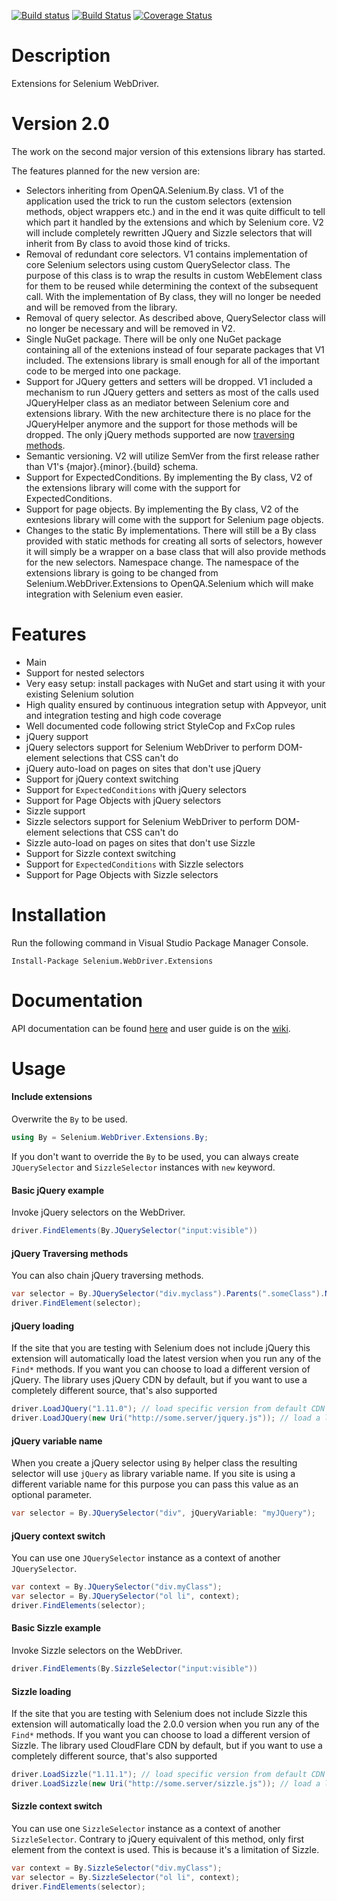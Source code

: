 [![Build status](https://ci.appveyor.com/api/projects/status/xva7kjm1lyi3fqcu)](https://ci.appveyor.com/project/RaYell/selenium-helpers)
[![Build Status](https://travis-ci.org/RaYell/selenium-webdriver-extensions.svg)](https://travis-ci.org/RaYell/selenium-webdriver-extensions)
[![Coverage Status](https://coveralls.io/repos/RaYell/selenium-webdriver-extensions/badge.svg?branch=master)](https://coveralls.io/r/RaYell/selenium-webdriver-extensions?branch=master)

# Description
Extensions for Selenium WebDriver.

# Version 2.0
The work on the second major version of this extensions library has started. 

The features planned for the new version are:
* Selectors inheriting from OpenQA.Selenium.By class. V1 of the application used the trick to run the custom selectors (extension methods, object wrappers etc.) and in the end it was quite difficult to tell which part it handled by the extensions and which by Selenium core. V2 will include completely rewritten JQuery and Sizzle selectors that will inherit from By class to avoid those kind of tricks.
* Removal of redundant core selectors. V1 contains implementation of core Selenium selectors using custom QuerySelector class. The purpose of this class is to wrap the results in custom WebElement class for them to be reused while determining the context of the subsequent call. With the implementation of By class, they will no longer be needed and will be removed from the library.
* Removal of query selector. As described above, QuerySelector class will no longer be necessary and will be removed in V2.
* Single NuGet package. There will be only one NuGet package containing all of the extenions instead of four separate packages that V1 included. The extensions library is small enough for all of the important code to be merged into one package.
* Support for JQuery getters and setters will be dropped. V1 included a mechanism to run JQuery getters and setters as most of the calls used JQueryHelper class as an mediator between Selenium core and extensions library. With the new architecture there is no place for the JQueryHelper anymore and the support for those methods will be dropped. The only jQuery methods supported are now [traversing methods](https://api.jquery.com/category/traversing/).
* Semantic versioning. V2 will utilize SemVer from the first release rather than V1's {major}.{minor}.{build} schema.
* Support for ExpectedConditions. By implementing the By class, V2 of the extensions library will come with the support for ExpectedConditions.
* Support for page objects. By implementing the By class, V2 of the exntesions library will come with the support for Selenium page objects.
* Changes to the static By implementations. There will still be a By class provided with static methods for creating all sorts of selectors, however it will simply be a wrapper on a base class that will also provide methods for the new selectors.
Namespace change. The namespace of the extensions library is going to be changed from Selenium.WebDriver.Extensions to OpenQA.Selenium which will make integration with Selenium even easier.

# Features
* Main
 * Support for nested selectors
 * Very easy setup: install packages with NuGet and start using it with your existing Selenium solution
 * High quality ensured by continuous integration setup with Appveyor, unit and integration testing and high code coverage
 * Well documented code following strict StyleCop and FxCop rules
* jQuery support
 * jQuery selectors support for Selenium WebDriver to perform DOM-element selections that CSS can't do
 * jQuery auto-load on pages on sites that don't use jQuery
 * Support for jQuery context switching
 * Support for `ExpectedConditions` with jQuery selectors
 * Support for Page Objects with jQuery selectors
* Sizzle support
 * Sizzle selectors support for Selenium WebDriver to perform DOM-element selections that CSS can't do
 * Sizzle auto-load on pages on sites that don't use Sizzle
 * Support for Sizzle context switching
 * Support for `ExpectedConditions` with Sizzle selectors
 * Support for Page Objects with Sizzle selectors

# Installation
Run the following command in Visual Studio Package Manager Console.
```posh
Install-Package Selenium.WebDriver.Extensions
```

# Documentation
API documentation can be found [here](https://rayell.github.io/selenium-webdriver-extensions/api) and user guide is on the [wiki](https://github.com/RaYell/selenium-webdriver-extensions/wiki).

# Usage

#### Include extensions
Overwrite the `By` to be used.
```csharp
using By = Selenium.WebDriver.Extensions.By;
```

If you don't want to override the `By` to be used, you can always create `JQuerySelector` and `SizzleSelector` instances with `new` keyword.

#### Basic jQuery example
Invoke jQuery selectors on the WebDriver.
```csharp
driver.FindElements(By.JQuerySelector("input:visible"))
```

#### jQuery Traversing methods
You can also chain jQuery traversing methods.
```csharp
var selector = By.JQuerySelector("div.myclass").Parents(".someClass").NextAll();
driver.FindElement(selector);
```

#### jQuery loading
If the site that you are testing with Selenium does not include jQuery this extension will automatically load the latest version when you run any of the `Find*` methods. If you want you can choose to load a different version of jQuery. The library uses jQuery CDN by default, but if you want to use a completely different source, that's also supported

```csharp
driver.LoadJQuery("1.11.0"); // load specific version from default CDN
driver.LoadJQuery(new Uri("http://some.server/jquery.js")); // load a library from other source
```

#### jQuery variable name
When you create a jQuery selector using `By` helper class the resulting selector will use `jQuery` as library variable name. If you site is using a different variable name for this purpose you can pass this value as an optional parameter.

```csharp
var selector = By.JQuerySelector("div", jQueryVariable: "myJQuery");
```

#### jQuery context switch
You can use one `JQuerySelector` instance as a context of another `JQuerySelector`.

```csharp
var context = By.JQuerySelector("div.myClass");
var selector = By.JQuerySelector("ol li", context);
driver.FindElements(selector);
```

#### Basic Sizzle example
Invoke Sizzle selectors on the WebDriver.
```csharp
driver.FindElements(By.SizzleSelector("input:visible"))
```

#### Sizzle loading
If the site that you are testing with Selenium does not include Sizzle this extension will automatically load the 2.0.0 version when you run any of the `Find*` methods. If you want you can choose to load a different version of Sizzle. The library used CloudFlare CDN by default, but if you want to use a completely different source, that's also supported

```csharp
driver.LoadSizzle("1.11.1"); // load specific version from default CDN
driver.LoadSizzle(new Uri("http://some.server/sizzle.js")); // load a library from other source
```

#### Sizzle context switch
You can use one `SizzleSelector` instance as a context of another `SizzleSelector`. Contrary to jQuery equivalent of this method, only first element from the context is used. This is because it's a limitation of Sizzle.

```csharp
var context = By.SizzleSelector("div.myClass");
var selector = By.SizzleSelector("ol li", context);
driver.FindElements(selector);
```
